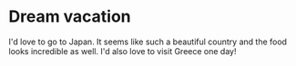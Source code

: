 # Dream vacation

I'd love to go to Japan. It seems like such a beautiful country
and the food looks incredible as well. I'd also love to visit Greece one day!